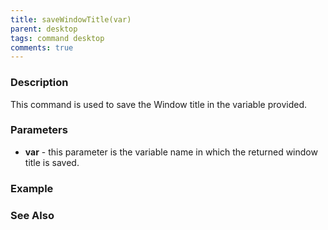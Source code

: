 ```yaml
---
title: saveWindowTitle(var)
parent: desktop
tags: command desktop
comments: true
---
```


### Description

This command is used to save the Window title in the variable provided.

### Parameters

- **var** - this parameter is the variable name in which the returned window title is saved.

### Example

### See Also